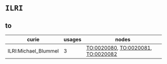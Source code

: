 # `ILRI`

## to

| curie                |   usages | nodes                                                                                                                                             |
|----------------------|----------|---------------------------------------------------------------------------------------------------------------------------------------------------|
| ILRI:Michael_Blummel |        3 | [TO:0020080](https://bioregistry.io/TO:0020080), [TO:0020081](https://bioregistry.io/TO:0020081), [TO:0020082](https://bioregistry.io/TO:0020082) |

